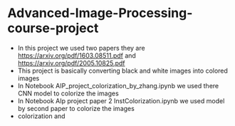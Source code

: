 # Advanced-Image-Processing-course-project
* In this project we used two papers they are https://arxiv.org/pdf/1603.08511.pdf and https://arxiv.org/pdf/2005.10825.pdf
* This project is basically converting black and white images into colored images
* In Notebook AIP_project_colorization_by_zhang.ipynb we used there CNN model to colorize the images
* In Notebook AIp project paper 2 InstColorization.ipynb we used model by second paper to colorize the images
* colorization and 
